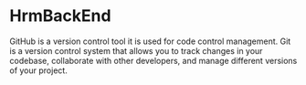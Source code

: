 # HrmBackEnd
GitHub is a version control tool it is used for code control management.
Git is a version control system that allows you to track changes in your codebase, collaborate with other developers, and manage different versions of your project.